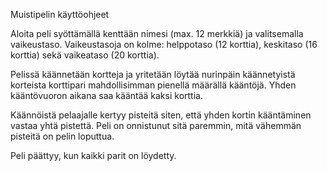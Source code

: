 Muistipelin käyttöohjeet

Aloita peli syöttämällä kenttään nimesi (max. 12 merkkiä) ja valitsemalla vaikeustaso. Vaikeustasoja on kolme: helppotaso (12 korttia), keskitaso (16 korttia) sekä vaikeataso (20 korttia).

Pelissä käännetään kortteja ja yritetään löytää nurinpäin käännetyistä korteista korttipari mahdollisimman pienellä määrällä kääntöjä. Yhden kääntövuoron aikana saa kääntää kaksi korttia.

Käännöistä pelaajalle kertyy pisteitä siten, että yhden kortin kääntäminen vastaa yhtä pistettä. Peli on onnistunut sitä paremmin, mitä vähemmän pisteitä on pelin loputtua.

Peli päättyy, kun kaikki parit on löydetty.
